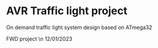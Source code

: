# AVR Traffic light project
On demand traffic light system design based on ATmega32 

FWD project
\n
12/01/2023




